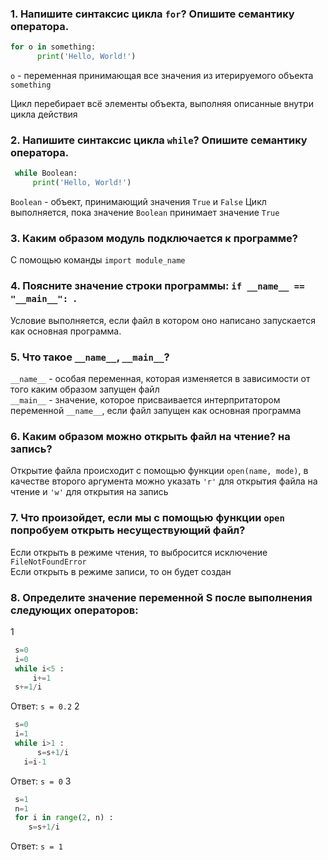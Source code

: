 ### 1. Напишите синтаксис цикла `for`? Опишите семантику оператора.
   ```python
   for o in something:
         print('Hello, World!')
   ```
   `o` - переменная принимающая все значения из итерируемого объекта `something`
   
   Цикл перебирает всё элементы объекта, выполняя описанные внутри цикла действия 
       
### 2. Напишите синтаксис цикла `while`? Опишите семантику оператора.
    
   ```python
    while Boolean:
        print('Hello, World!')
```
   `Boolean` - объект, принимающий значения `True` и `False`
    Цикл выполняется, пока значение `Boolean` принимает значение `True`

### 3. Каким образом модуль подключается к программе? 

   С помощью команды `import module_name`

### 4. Поясните значение строки программы: `if __name__ == "__main__": `.

   Условие выполняется, если файл в котором оно написано запускается как основная программа.

### 5. Что такое `__name__`, `__main__`? 
    
   `__name__` - особая переменная, которая изменяется в зависимости от того каким образом запущен файл  
   `__main__` - значение, которое присваивается интерпритатором переменной `__name__`, если файл запущен как основная программа


### 6. Каким образом можно открыть файл на чтение? на запись?
   
   Открытие файла происходит с помощью функции `open(name, mode)`, в качестве второго аргумента можно указать `'r'` для открытия файла на чтение и `'w'` для открытия на запись
   
### 7. Что произойдет, если мы с помощью функции `open` попробуем открыть несуществующий файл? 

Если открыть в режиме чтения, то выбросится исключение `FileNotFoundError`  
Если открыть в режиме записи, то он будет создан

### 8. Определите значение переменной S после выполнения следующих операторов: 
   1
   ```python
    s=0 
    i=0 
    while i<5 : 
        i+=1 
    s+=1/i
   ```
Ответ: `s = 0.2`
 2
   ```python
    s=0 
    i=1 
    while i>1 : 
         s=s+1/i 
      i=i-1 
```
Ответ: `s = 0`
   3
   ```python
    s=1 
    n=1 
    for i in range(2, n) : 
       s=s+1/i
```
Ответ: `s = 1`